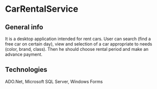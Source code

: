 # CarRentalService

## General info
It is a desktop application intended for rent cars. User can search (find a free car on certain day), view and selection of a car appropriate to needs (color, brand, class). Then he should choose rental period and make an advance payment.
	
## Technologies
ADO.Net, Microsoft SQL Server, Windows Forms
